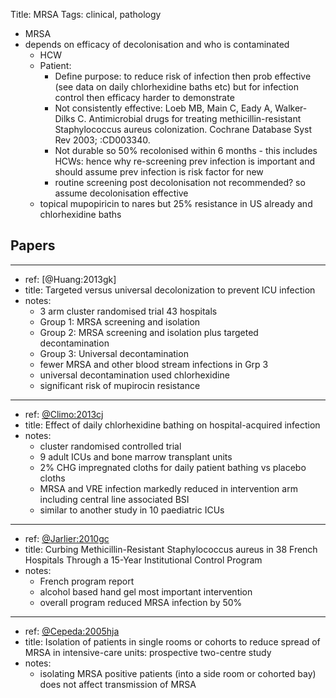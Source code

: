 Title: MRSA
Tags: clinical, pathology

- MRSA
- depends on efficacy of decolonisation and who is contaminated
	- HCW
	- Patient:
		- Define purpose: to reduce risk of infection then prob effective (see data on daily chlorhexidine baths etc) but for infection control then efficacy harder to demonstrate
		- Not consistently effective: Loeb MB, Main C, Eady A, Walker-Dilks C. Antimicrobial drugs for treating methicillin-resistant Staphylococcus aureus colonization. Cochrane Database Syst Rev 2003; :CD003340.
		- Not durable so 50% recolonised within 6 months - this includes HCWs: hence why re-screening prev infection is important and should assume prev infection is risk factor for new
		- routine screening post decolonisation not recommended? so assume decolonisation effective
	-  topical mupopiricin to nares but 25% resistance in US already and chlorhexidine baths

## Papers

---

- ref: [@Huang:2013gk]
- title: Targeted versus universal decolonization to prevent ICU infection
- notes:
	- 3 arm cluster randomised trial 43 hospitals
	- Group 1: MRSA screening and isolation
	- Group 2: MRSA screening and isolation plus targeted decontamination
	- Group 3: Universal decontamination
	- fewer MRSA and other blood stream infections in Grp 3
	- universal decontamination used chlorhexidine
	- significant risk of mupirocin resistance

---

- ref: [@Climo:2013cj](papers2://publication/doi/10.1056/NEJMoa1113849)
- title: Effect of daily chlorhexidine bathing on hospital-acquired infection
- notes: 
	- cluster randomised controlled trial
	- 9 adult ICUs and bone marrow transplant units
	- 2% CHG impregnated cloths for daily patient bathing vs placebo cloths
	- MRSA and VRE infection markedly reduced in intervention arm including central line associated BSI
	- similar to another study in 10 paediatric ICUs

---

- ref: [@Jarlier:2010gc](papers2://publication/doi/10.1001/archinternmed.2010.32)
- title: Curbing Methicillin-Resistant Staphylococcus aureus in 38 French Hospitals Through a 15-Year Institutional Control Program
- notes: 
	- French program report
	- alcohol based hand gel most important intervention
	- overall program reduced MRSA infection by 50%

---

- ref: [@Cepeda:2005hja](papers2://publication/doi/10.1016/S0140-6736(05)17783-6)
- title: Isolation of patients in single rooms or cohorts to reduce spread of MRSA in intensive-care units: prospective two-centre study 
- notes:
	- isolating MRSA positive patients (into a side room or cohorted bay) does not affect transmission of MRSA 





